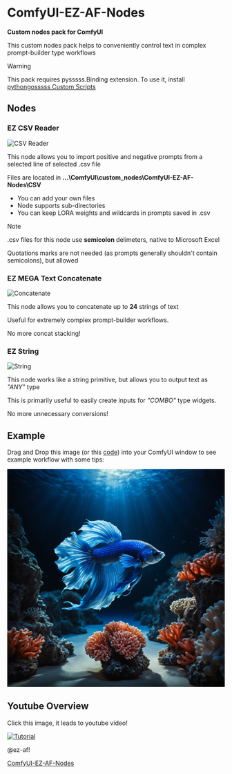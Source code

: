 # ComfyUI-EZ-AF-Nodes

**Custom nodes pack for ComfyUI**

This custom nodes pack helps to conveniently control text in complex prompt-builder type workflows

> [!WARNING]
> This pack requires pysssss.Binding extension. To use it, install [pythongosssss Custom Scripts](https://github.com/pythongosssss/ComfyUI-Custom-Scripts)

<!--  It is recommended to install this pack using [ComfyUI-Manager](https://github.com/ltdrdata/ComfyUI-Manager)  --> 


## Nodes

### EZ CSV Reader

![CSV Reader](https://github.com/user-attachments/assets/b17f8e55-9761-4b66-93bd-acd438bee866)

This node allows you to import positive and negative prompts from a selected line of selected .csv file

Files are located in **...\ComfyUI\custom_nodes\ComfyUI-EZ-AF-Nodes\CSV**

- You can add your own files
- Node supports sub-directories
- You can keep LORA weights and wildcards in prompts saved in .csv

> [!NOTE]
> .csv files for this node use **semicolon** delimeters, native to Microsoft Excel
> 
> Quotations marks are not needed (as prompts generally shouldn't contain semicolons), but allowed

### EZ MEGA Text Concatenate

![Concatenate](https://github.com/user-attachments/assets/1179f642-8b28-4c50-9850-71df8ac974cf)

This node allows you to concatenate up to **24** strings of text

Useful for extremely complex prompt-builder workflows.

No more concat stacking!

### EZ String

![String](https://github.com/user-attachments/assets/9e0c9455-a9ce-4617-9847-e1cb2f2e6b6d)

This node works like a string primitive, but allows you to output text as _"ANY"_ type

This is primarily useful to easily create inputs for _"COMBO"_ type widgets.

No more unnecessary conversions!


## Example

Drag and Drop this image (or this [code](https://github.com/ez-af/ComfyUI-EZ-AF-Nodes/blob/main/examples/workflow.json)) into your ComfyUI window to see example workflow with some tips:

![Example Workflow](https://github.com/ez-af/ComfyUI-EZ-AF-Nodes/blob/main/examples/Workflow.png)

## Youtube Overview

Click this image, it leads to youtube video!

[![Tutorial](https://github.com/user-attachments/assets/adcedccb-9e57-4aaa-a616-25194e8baf5c)](https://youtu.be/GRT_f14mGzc)


@ez-af!


[ComfyUI-EZ-AF-Nodes](https://github.com/ez-af/ComfyUI-EZ-AF-Nodes)
